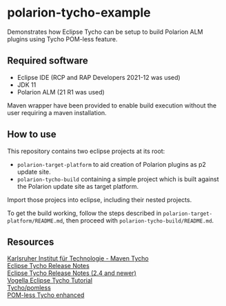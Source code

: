 # polarion-tycho-example
Demonstrates how Eclipse Tycho can be setup to build Polarion ALM plugins using Tycho POM-less feature.

## Required software
* Eclipse IDE (RCP and RAP Developers 2021-12 was used)
* JDK 11
* Polarion ALM (21 R1 was used)

Maven wrapper have been provided to enable build execution without the user requiring a maven installation.

## How to use
This repository contains two eclipse projects at its root:
* `polarion-target-platform` to aid creation of Polarion plugins as p2 update site.
* `polarion-tycho-build` containing a simple project which is built against the Polarion update site as target platform.

Import those projecs into eclipse, including their nested projects.

To get the build working, follow the steps described in `polarion-target-platform/README.md`, then proceed with `polarion-tycho-build/README.md`.

## Resources
[Karlsruher Institut für Technologie - Maven Tycho](https://sdqweb.ipd.kit.edu/wiki/Maven_Tycho)  
[Eclipse Tycho Release Notes](https://wiki.eclipse.org/Tycho/Release_Notes)  
[Eclipse Tycho Release Notes (2.4 and newer)](https://github.com/eclipse/tycho/blob/master/RELEASE_NOTES.md)  
[Vogella Eclipse Tycho Tutorial](https://www.vogella.com/tutorials/EclipseTycho/article.html)  
[Tycho/pomless](https://wiki.eclipse.org/Tycho/pomless)  
[POM-less Tycho enhanced](http://blog.vogella.com/2019/11/25/pom-less-tycho-enhanced/)